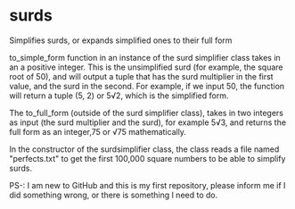 # surds
Simplifies surds, or expands simplified ones to their full form

to_simple_form function in an instance of the surd simplifier class takes in an a positive integer. This is the unsimplified surd (for example, the square root of 50),
and will output a tuple that has the surd multiplier in the first value, and the surd in the second. For example, if we input 50, the function will return
a tuple (5, 2) or 5√2, which is the simplified form.

The to_full_form (outside of the surd simplifier class), takes in two integers as input (the surd multiplier and the surd), for example 5√3, and returns the full
form as an integer,75 or √75 mathematically.

In the constructor of the surdsimplifier class, the class reads a file named "perfects.txt" to get the first 100,000 square numbers to be able to simplify surds.

PS-:
I am new to GitHub and this is my first repository, please inform me if I did something wrong, or there is something I need to do.
